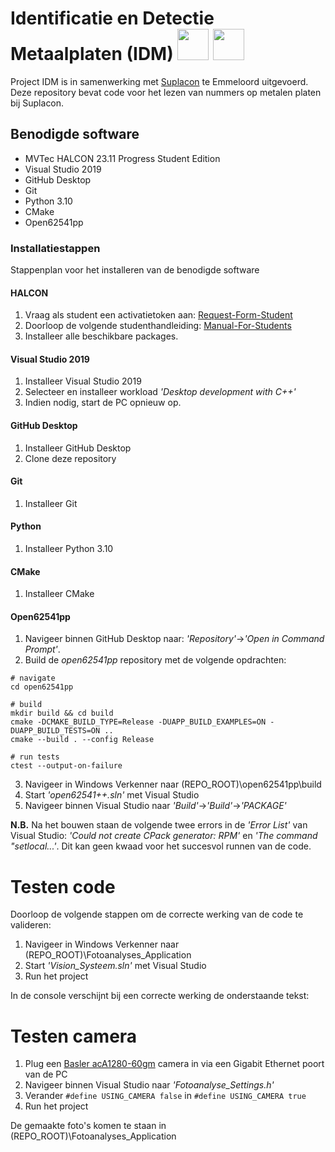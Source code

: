 # Identificatie en Detectie Metaalplaten (IDM) <img src="https://github.com/user-attachments/assets/e7c92833-1d47-47f4-a2fb-d34824f52796" width="50" height="50"/> <img src="https://github.com/user-attachments/assets/78b8f6cd-a2cb-4590-8b41-225efad372bc" width="50" height="50"/>
Project IDM is in samenwerking met [Suplacon](https://suplacon.com/over-ons/) te Emmeloord uitgevoerd. Deze repository bevat code voor het lezen van nummers op metalen platen bij Suplacon.

## Benodigde software
- MVTec HALCON 23.11 Progress Student Edition 
- Visual Studio 2019
- GitHub Desktop
- Git
- Python 3.10
- CMake
- Open62541pp

### Installatiestappen
Stappenplan voor het installeren van de benodigde software

#### HALCON
1. Vraag als student een activatietoken aan: [Request-Form-Student](https://www.mvtec.com/company/mvtec-on-campus/licenses/student/request-form-student)
2. Doorloop de volgende studenthandleiding: [Manual-For-Students](https://go.mvtec.com/acton/attachment/43208/f-8e7a684d-596d-4852-a07e-1e08c28b31b0/1/-/-/-/-/Campus%20manual%20for%20students_EN.pdf)
3. Installeer alle beschikbare packages.

#### Visual Studio 2019
1. Installeer Visual Studio 2019
1. Selecteer en installeer workload *'Desktop development with C++'*
2. Indien nodig, start de PC opnieuw op.

#### GitHub Desktop
1. Installeer GitHub Desktop
2. Clone deze repository

#### Git
1. Installeer Git

#### Python
1. Installeer Python 3.10

#### CMake
1. Installeer CMake

#### Open62541pp
1. Navigeer binnen GitHub Desktop naar: *'Repository'*->*'Open in Command Prompt'*.
2. Build de *open62541pp* repository met de volgende opdrachten:
```
# navigate
cd open62541pp

# build
mkdir build && cd build
cmake -DCMAKE_BUILD_TYPE=Release -DUAPP_BUILD_EXAMPLES=ON -DUAPP_BUILD_TESTS=ON ..
cmake --build . --config Release

# run tests
ctest --output-on-failure
```
3. Navigeer in Windows Verkenner naar (REPO_ROOT)\open62541pp\build
4. Start *'open62541++.sln'* met Visual Studio
5. Navigeer binnen Visual Studio naar *'Build'*->*'Build'*->*'PACKAGE'*

**N.B.** Na het bouwen staan de volgende twee errors in de *'Error List'* van Visual Studio: *'Could not create CPack generator: RPM'* en *'The command "setlocal...'*. Dit kan geen kwaad voor het succesvol runnen van de code.

# Testen code
Doorloop de volgende stappen om de correcte werking van de code te valideren:
1. Navigeer in Windows Verkenner naar (REPO_ROOT)\Fotoanalyses_Application
2. Start *'Vision_Systeem.sln'* met Visual Studio
3. Run het project

In de console verschijnt bij een correcte werking de onderstaande tekst:


# Testen camera
1. Plug een [Basler acA1280-60gm](https://www.baslerweb.com/en/shop/aca1280-60gm/) camera in via een Gigabit Ethernet poort van de PC
2. Navigeer binnen Visual Studio naar *'Fotoanalyse_Settings.h'*
3. Verander ```#define USING_CAMERA false``` in ```#define USING_CAMERA true```
4. Run het project

De gemaakte foto's komen te staan in (REPO_ROOT)\Fotoanalyses_Application


